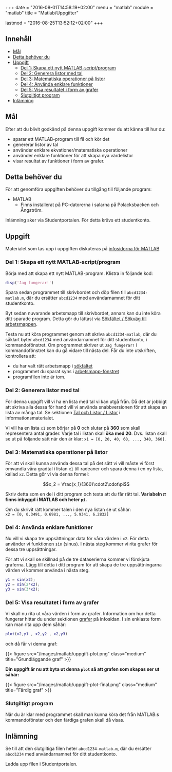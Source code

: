 +++
date = "2016-08-01T14:58:19+02:00"
menu = "matlab"
module = "matlab"
title = "Matlab/Uppgifter"

lastmod = "2016-08-25T13:52:12+02:00"
+++


## Innehåll

 
+ [Mål](#mål)
+ [Detta behöver du](#detta-behöver-du)
+ [Uppgift](#uppgift)
	+ [Del 1: Skapa ett nytt MATLAB-script/program](#del-1-skapa-ett-nytt-matlab-script-program)
	+ [Del 2: Generera listor med tal](#del-2-generera-listor-med-tal)
	+ [Del 3: Matematiska operationer på listor](#del-3-matematiska-operationer-på-listor)
	+ [Del 4: Använda enklare funktioner](#del-4-använda-enklare-funktioner)
	+ [Del 5: Visa resultatet i form av grafer](#del-5-visa-resultatet-i-form-av-grafer)
	+ [Slutgiltigt program](#slutgiltigt-program)
+ [Inlämning](#inlämning)

## Mål
Efter att du blivit godkänd på denna uppgift kommer du att känna till hur du:

- sparar ett MATLAB-program till fil och kör det
- genererar listor av tal
- använder enklare ekvationer/matematiska operationer
- använder enklare funktioner för att skapa nya värdelistor
- visar resultat av funktioner i form av grafer.


## Detta behöver du

För att genomföra uppgiften behöver du tillgång till följande program:

+ MATLAB
  + Finns installerat på PC-datorerna i salarna på Polacksbacken och Ångström.

Inlämning sker via Studentportalen. För detta krävs ett studentkonto.


## Uppgift

Materialet som tas upp i uppgiften diskuteras på [infosidorna för MATLAB](../)

### Del 1: Skapa ett nytt MATLAB-script/program
Börja med att skapa ett nytt MATLAB-program. Klistra in följande kod:

``` matlab
disp('Jag fungerar!')
```

Spara sedan programmet till skrivbordet och döp filen till `abcd1234-matlab.m`,
där du ersätter `abcd1234` med användarnamnet för ditt studentkonto.

Byt sedan nuvarande arbetsmapp till skrivbordet, annars kan du inte köra ditt
sparade program. Detta gör du lättast via [Sökfältet / Sökväg till arbetsmappen](../#sökfältet-sökväg-till-arbetsmappen).

Testa nu att köra programmet genom att skriva `abcd1234-matlab`, där du såklart
byter `abcd1234` med användarnamnet för ditt studentkonto, i kommandofönstret.
Om programmet skriver ut `Jag fungerar!` i kommandofönstret kan du gå vidare
till nästa del. Får du inte utskriften, kontrollera att:

- du har valt rätt arbetsmapp i [sökfältet](../#sökfältet-sökväg-till-arbetsmappen)
- programmet du sparat syns i [arbetsmapp-fönstret](../#arbetsmapp)
- programfilen inte är tom.

### Del 2: Generera listor med tal
För denna uppgift vill vi ha en lista med tal vi kan utgå från. Då det är jobbigt att skriva alla dessa för hand vill vi använda snabbversionen för att skapa en lista av många tal. Se sektionen [Tal och Listor / Listor](../#listor) i informationsmaterialet.

Vi vill ha en lista `x1` som börjar på **0** och slutar på **360** som skall representera antal grader. Varje tal i listan skall **öka med 20**. Dvs. listan skall se ut på följande sätt när den är klar: `x1 = [0, 20, 40, 60, ..., 340, 360]`.


### Del 3: Matematiska operationer på listor
För att vi skall kunna använda dessa tal på det sätt vi vill måste vi först omvandla våra gradtal i listan `x1` till radeaner och spara denna i en ny lista, kallad `x2`. Detta gör vi via denna formel:

$$x_2 = \frac{x_1}{360}\cdot2\cdot\pi$$

Skriv detta som en del i ditt program och testa att du får rätt tal. **Variabeln $\pi$ finns inbyggd i MATLAB och heter `pi`.**

Om du skrivit rätt kommer talen i den nya listan se ut såhär:  
`x2 = [0, 0.3491, 0.6981, ..., 5.9341, 6.2832]`

### Del 4: Använda enklare funktioner
Nu vill vi skapa tre uppsättningar data för våra värden i `x2`. För detta
använder vi funktionen `sin` (sinus). I nästa steg kommer vi rita grafer för dessa
tre uppsättningar. 

För att vi skall se skillnad på de tre dataserierna kommer vi förskjuta
graferna. Lägg till detta i ditt program för att skapa de tre uppsättningarna
värden vi kommer använda i nästa steg.

``` matlab
y1 = sin(x2);
y2 = sin(2*x2);
y3 = sin(3*x2);
```

### Del 5: Visa resultatet i form av grafer
Vi skall nu rita ut våra värden i form av grafer. Information om hur detta fungerar
hittar du under sektionen [grafer](../#grafer) på infosidan. I sin enklaste form kan man rita upp dem
såhär:

``` matlab
plot(x2,y1 , x2,y2 , x2,y3)
```
och då får vi denna graf:

{{< figure src="/images/matlab/uppgift-plot.png" class="medium" title="Grundläggande graf" >}}

**Din uppgift är nu att byta ut denna `plot` så att grafen som skapas ser ut såhär:**

{{< figure src="/images/matlab/uppgift-plot-final.png" class="medium" title="Färdig graf" >}}

### Slutgiltigt program

När du är klar med programmet skall man kunna köra det från MATLAB:s kommandofönster
och den färdiga grafen skall då visas.

## Inlämning

Se till att den slutgiltiga filen heter `abcd1234-matlab.m`, där du ersätter
`abcd1234` med  användarnamnet för ditt studentkonto.

Ladda upp filen i Studentportalen.
